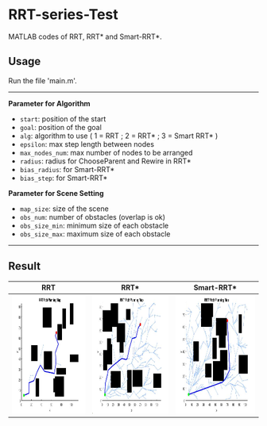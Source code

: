 # RRT-series-Test
MATLAB codes of RRT, RRT* and Smart-RRT*.

## Usage

Run the file 'main.m'.

---

**Parameter for Algorithm**
+ `start`: position of the start
+ `goal`: position of the goal
+ `alg`: algorithm to use ( 1 = RRT ; 2 = RRT* ; 3 = Smart RRT* )
+ `epsilon`: max step length between nodes
+ `max_nodes_num`: max number of nodes to be arranged
+ `radius`: radius for ChooseParent and Rewire in RRT*
+ `bias_radius`: for Smart-RRT*
+ `bias_step`: for Smart-RRT*

**Parameter for Scene Setting**

+ `map_size`: size of the scene
+ `obs_num`: number of obstacles (overlap is ok)
+ `obs_size_min`: minimum size of each obstacle 
+ `obs_size_max`: maximum size of each obstacle

---

## Result

| RRT | RRT* | Smart-RRT* |
| :--: | :--: | :--: |
| <img height="240" src="https://github.com/yiyunevin/RRT-series-Test/blob/main/resultImage/rrt.jpg?raw=true"> | <img height="240" src="https://github.com/yiyunevin/RRT-series-Test/blob/main/resultImage/rrt-star.jpg?raw=true"> | <img height="240" src="https://github.com/yiyunevin/RRT-series-Test/blob/main/resultImage/rrt-star-smart.jpg?raw=true"> |
